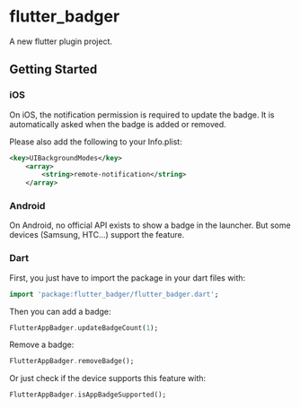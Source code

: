 # flutter_badger

A new flutter plugin project.
## Getting Started

### iOS

On iOS, the notification permission is required to update the badge.
It is automatically asked when the badge is added or removed.

Please also add the following to your Info.plist:
```xml
<key>UIBackgroundModes</key>
    <array>
        <string>remote-notification</string>
    </array>
```


### Android

On Android, no official API exists to show a badge in the launcher. But some devices (Samsung, HTC...) support the feature.
<!-- Thanks to the [Shortcut Badger library](https://github.com/leolin310148/ShortcutBadger/), ~ 16 launchers are supported. -->


### Dart

First, you just have to import the package in your dart files with:
```dart
import 'package:flutter_badger/flutter_badger.dart';
```

Then you can add a badge:
```dart
FlutterAppBadger.updateBadgeCount(1);
```

Remove a badge:
```dart
FlutterAppBadger.removeBadge();
```

Or just check if the device supports this feature with:
```dart
FlutterAppBadger.isAppBadgeSupported();
```


